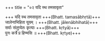 +++
title = "०२ यदि स्थ तमसावृता"

+++
यदि स्थ तमसावृता +++(Bhatt. tamasābhṛtā)+++  
जालेनाभिहिता यूयम् । +++(Bhatt. jālenābhihatā)+++  
सर्वाः संलुप्येतः कृत्याः +++(Bhatt. kṛtyā)+++  
पुनः कर्त्रे प्र हिण्मसि ॥ +++(Bhatt. kṛtye)+++
